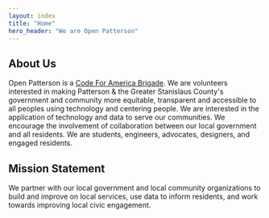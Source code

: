 ```yaml
---
layout: index
title: "Home"
hero_header: "We are Open Patterson"
---
```


  <!-- About Section -->
  <section id="about">
    <div class="container flex flex-col items-center mx-auto px-50 mt-10 space-y-0 md:space-y-0">
      <div class="flex flex-col mb-32 space-y-12">
        <h1 class="max-w-md text-4xl font-bold mx-auto text-center md:text-5xl">
          About Us
        </h1>
        <p class="text-left md:text-left">
          Open Patterson is a
          <a class="text-blue-400 underline" href="https://brigade.codeforamerica.org/" target="_blank">Code For America
            Brigade</a>. We are volunteers interested in making Patterson & the Greater Stanislaus County's
          government and community more equitable, transparent and accessible to all peoples
          using technology and centering people. We are interested in the
          application of technology and data to serve our communities. We
          encourage the involvement of collaboration between our local
          government and all residents. We are students, engineers, advocates,
          designers, and engaged residents.
        </p>
      </div>
    </div>
  </section>
  <!-- Mission Statement Section -->
  <section id="about">
    <div class="container flex flex-col items-center mx-auto px-50 mt-10 space-y-0 md:space-y-0">
      <div class="flex flex-col mb-32 space-y-12">
        <h1 class="max-w-md text-4xl font-bold mx-auto text-center md:text-5xl">
          Mission Statement
        </h1>
        <p class="text-left md:text-left">
          We partner with our local government and local community
          organizations to build and improve on local services, use data to
          inform residents, and work towards improving local civic engagement.
        </p>
      </div>
    </div>
  </section>
